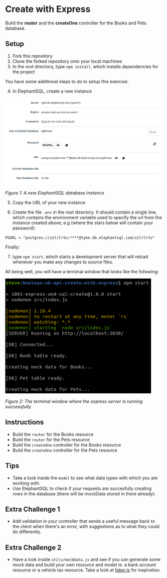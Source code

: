 # Create with Express

Build the **router** and the **createOne** controller for the Books and Pets database.

## Setup

1. Fork this repository
2. Clone the forked repository onto your local machines
3. In the root directory, type `npm install`, which installs dependencies for the project

You have some additional steps to do to setup this exercise:

4. In ElephantSQL, create a new instance

![](images/elephaphantSQLInstance.png)

_Figure 1: A new ElephantSQL database instance_

5. Copy the URL of your new instance

6. Create the file `.env` in the root directory. It should contain a single line, which contains the environment variable used to specify the url from the instance created above; e.g (where the stars below will contain your password):

```env
PGURL = "postgres://zzlrlrtu:****@tyke.db.elephantsql.com/zzlrlrtu" 
```

Finally:

7. type `npm start`, which starts a development server that will reload whenever you make any changes to source files. 

All being well, you will have a terminal window that looks like the following:

![](images/terminal.png)

_Figure 2: The terminal window where the express server is running successfully_

## Instructions

- Build the `router` for the Books resource
- Build the `router` for the Pets resource
- Build the `createOne` controller for the Books resource
- Build the `createOne` controller for the Pets resource

## Tips

- Take a look inside the `model` to see what data types with which you are working with.
- Use ElephantSQL to check if your requests are succesfully creating rows in the database (there will be mockData stored in there already).

## Extra Challenge 1

- Add validation in your controller that sends a useful message back to the client when there's an error, with suggestions as to what they could do differently.

## Extra Challenge 2

- Have a look inside `utils/mockData.js` and see if you can generate some mock data and build your own resource and model ie. a bank account resource or a vehicle tax resource. Take a look at [faker.js](https://github.com/Marak/Faker.js) for inspiration.
